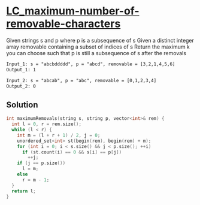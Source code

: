# [LC_maximum-number-of-removable-characters](https://leetcode.com/problems/maximum-number-of-removable-characters)

Given strings s and p where p is a subsequence of s
Given a distinct integer array removable containing a subset of indices of s
Return the maximum k you can choose such that p is still a subsequence of s after the removals

```txt
Input_1: s = "abcbddddd", p = "abcd", removable = [3,2,1,4,5,6]
Output_1: 1

Input_2: s = "abcab", p = "abc", removable = [0,1,2,3,4]
Output_2: 0
```

## Solution

```cpp
int maximumRemovals(string s, string p, vector<int>& rem) {
  int l = 0, r = rem.size();
  while (l < r) {
    int m = (l + r + 1) / 2, j = 0;
    unordered_set<int> st(begin(rem), begin(rem) + m);
    for (int i = 0; i < s.size() && j < p.size(); ++i)
      if (st.count(i) == 0 && s[i] == p[j])
        ++j;
    if (j == p.size())
      l = m;
    else
      r = m - 1;
  }
  return l;
}
```

